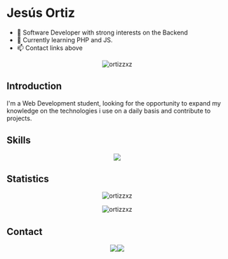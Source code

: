 # Jesús Ortiz

*   🔭 Software Developer with strong interests on the Backend
*   🌱 Currently learning PHP and JS.
*   📫 Contact links above

<div align="center">
<p align="center"><img src="http://github-profile-summary-cards.vercel.app/api/cards/profile-details?username=ortizzxz&show_icons=true&locale=en&theme=transparent" alt="ortizzxz"/></p>
</div>

## Introduction

I'm a Web Development student, looking for the opportunity to expand my knowledge on 
the technologies i use on a daily basis and contribute to projects.

## Skills

<div align="center">
<img src="https://skillicons.dev/icons?i=java,php,docker,js,mysql,nodejs,react,tailwind,spring" />
</div>

## Statistics

<div align="center">
<p align="center"><img src="https://github-readme-stats.vercel.app/api?username=ortizzxz&show_icons=true&locale=en&rank_icon=github&theme=transparent" alt="ortizzxz" /></p><p align="center"><img src="https://github-readme-streak-stats.herokuapp.com/?user=ortizzxz&theme=transparent" alt="ortizzxz" /></p>
</div>

## Contact

<div align="center">
<a href="https://www.linkedin.com/in/jesusdortizreyes/"><img src="https://img.shields.io/badge/LinkedIn-0077B5?style=for-the-badge&logo=linkedin&logoColor=white"/></a><a href="mailto:jesusdortiz18@gmail.com"><img src="https://img.shields.io/badge/Gmail-D14836?style=for-the-badge&logo=gmail&logoColor=white"/></a>
</div>
